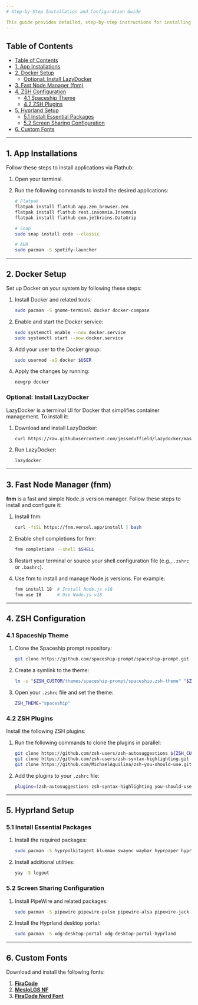 ```yaml
---
# Step-by-Step Installation and Configuration Guide

This guide provides detailed, step-by-step instructions for installing and configuring applications, tools, and settings on your system. Follow the steps below to set up your environment.
---
```


## Table of Contents

- [Table of Contents](#table-of-contents)
- [1. App Installations ](#1-app-installations-)
- [2. Docker Setup ](#2-docker-setup-)
  - [Optional: Install LazyDocker ](#optional-install-lazydocker-)
- [3. Fast Node Manager (fnm) ](#3-fast-node-manager-fnm-)
- [4. ZSH Configuration ](#4-zsh-configuration-)
  - [4.1 Spaceship Theme ](#41-spaceship-theme-)
  - [4.2 ZSH Plugins ](#42-zsh-plugins-)
- [5. Hyprland Setup ](#5-hyprland-setup-)
  - [5.1 Install Essential Packages ](#51-install-essential-packages-)
  - [5.2 Screen Sharing Configuration ](#52-screen-sharing-configuration-)
- [6. Custom Fonts ](#6-custom-fonts-)

---

## 1. App Installations <a name="1-app-installations"></a>

Follow these steps to install applications via Flathub:

1. Open your terminal.
2. Run the following commands to install the desired applications:

   ```bash
   # Flatpak
   flatpak install flathub app.zen_browser.zen
   flatpak install flathub rest.insomnia.Insomnia
   flatpak install flathub com.jetbrains.DataGrip

   # Snap
   sudo snap install code --classic

   # AUR
   sudo pacman -S spotify-launcher
   ```

---

## 2. Docker Setup <a name="2-docker-setup"></a>

Set up Docker on your system by following these steps:

1. Install Docker and related tools:

   ```bash
   sudo pacman -S gnome-terminal docker docker-compose
   ```

2. Enable and start the Docker service:

   ```bash
   sudo systemctl enable --now docker.service
   sudo systemctl start --now docker.service
   ```

3. Add your user to the Docker group:

   ```bash
   sudo usermod -aG docker $USER
   ```

4. Apply the changes by running:

   ```bash
   newgrp docker
   ```

### Optional: Install LazyDocker <a name="optional-install-lazydocker"></a>

LazyDocker is a terminal UI for Docker that simplifies container management. To install it:

1. Download and install LazyDocker:

   ```bash
   curl https://raw.githubusercontent.com/jesseduffield/lazydocker/master/scripts/install_update_linux.sh | bash
   ```

2. Run LazyDocker:

   ```bash
   lazydocker
   ```

---

## 3. Fast Node Manager (fnm) <a name="3-fast-node-manager-fnm"></a>

**fnm** is a fast and simple Node.js version manager. Follow these steps to install and configure it:

1. Install fnm:

   ```bash
   curl -fsSL https://fnm.vercel.app/install | bash
   ```

2. Enable shell completions for fnm:

   ```bash
   fnm completions --shell $SHELL
   ```

3. Restart your terminal or source your shell configuration file (e.g., `.zshrc` or `.bashrc`).

4. Use fnm to install and manage Node.js versions. For example:

   ```bash
   fnm install 18  # Install Node.js v18
   fnm use 18      # Use Node.js v18
   ```

---

## 4. ZSH Configuration <a name="4-zsh-configuration"></a>

### 4.1 Spaceship Theme <a name="41-spaceship-theme"></a>

1. Clone the Spaceship prompt repository:

   ```bash
   git clone https://github.com/spaceship-prompt/spaceship-prompt.git "$ZSH_CUSTOM/themes/spaceship-prompt" --depth=1
   ```

2. Create a symlink to the theme:

   ```bash
   ln -s "$ZSH_CUSTOM/themes/spaceship-prompt/spaceship.zsh-theme" "$ZSH_CUSTOM/themes/spaceship.zsh-theme"
   ```

3. Open your `.zshrc` file and set the theme:

   ```bash
   ZSH_THEME="spaceship"
   ```

### 4.2 ZSH Plugins <a name="42-zsh-plugins"></a>

Install the following ZSH plugins:

1. Run the following commands to clone the plugins in parallel:

   ```bash
   git clone https://github.com/zsh-users/zsh-autosuggestions ${ZSH_CUSTOM:-~/.oh-my-zsh/custom}/plugins/zsh-autosuggestions & \
   git clone https://github.com/zsh-users/zsh-syntax-highlighting.git ${ZSH_CUSTOM:-~/.oh-my-zsh/custom}/plugins/zsh-syntax-highlighting & \
   git clone https://github.com/MichaelAquilina/zsh-you-should-use.git $ZSH_CUSTOM/plugins/you-should-use
   ```

2. Add the plugins to your `.zshrc` file:

   ```bash
   plugins=(zsh-autosuggestions zsh-syntax-highlighting you-should-use)
   ```

---

## 5. Hyprland Setup <a name="5-hyprland-setup"></a>

### 5.1 Install Essential Packages <a name="51-install-essential-packages"></a>

1. Install the required packages:

   ```bash
   sudo pacman -S hyprpolkitagent blueman swaync waybar hyprpaper hypridle hyprsunset pavucontrol nm-connection-editor
   ```

2. Install additional utilities:

   ```bash
   yay -S logout
   ```

### 5.2 Screen Sharing Configuration <a name="52-screen-sharing-configuration"></a>

1. Install PipeWire and related packages:

   ```bash
   sudo pacman -S pipewire pipewire-pulse pipewire-alsa pipewire-jack
   ```

2. Install the Hyprland desktop portal:

   ```bash
   sudo pacman -S xdg-desktop-portal xdg-desktop-portal-hyprland
   ```

---

## 6. Custom Fonts <a name="6-custom-fonts"></a>

Download and install the following fonts:

1. **[FiraCode](https://github.com/tonsky/FiraCode/releases/download/6.2/Fira_Code_v6.2.zip)**
2. **[MesloLGS NF](https://github.com/romkatv/powerlevel10k-media/raw/master/MesloLGS%20NF%20Regular.ttf)**
3. **[FiraCode Nerd Font](https://github.com/ryanoasis/nerd-fonts/releases/download/v3.3.0/FiraCode.zip)**
